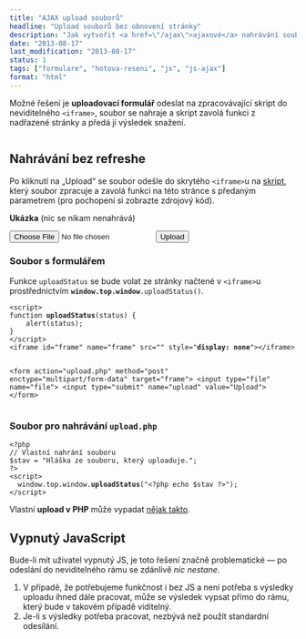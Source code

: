 ```yaml
---
title: "AJAX upload souborů"
headline: "Upload souborů bez obnovení stránky"
description: "Jak vytvořit <a href=\"/ajax\">ajaxové</a> nahrávání souborů na server bez obnovení stránky."
date: "2013-08-17"
last_modification: "2013-08-17"
status: 1
tags: ["formulare", "hotova-reseni", "js", "js-ajax"]
format: "html"
---
```


<p>Možné řešení je <b>uploadovací formulář</b> odeslat na zpracovávající skript do neviditelného <code>&lt;iframe&gt;</code>, soubor se nahraje a skript zavolá funkci z nadřazené stránky a předá jí výsledek snažení.</p>

<p><img src="/files/upload-bez-refreshe/schema.png" alt="" class="border"></p>

<h2>Nahrávání bez refreshe</h2>

<script>
function uploadStatus(status) {
	document.getElementById("status").innerHTML = '<span style="background: #A6F874; color: #000; padding: .5em">' + status + '</span>';
}
</script>

<p>Po kliknutí na „Upload“ se soubor odešle do skrytého <code>&lt;iframe></code>u na <a href="/files/upload-bez-refreshe/upload.html">skript</a>, který soubor zpracuje a zavolá funkci na této stránce s předaným parametrem (pro pochopení si zobrazte zdrojový kód).

<div class="live">
<iframe id="frame" name="frame" src="" style="display: none"></iframe>
  <p><b>Ukázka</b> (nic se nikam nenahrává)</p>
<form action="/files/upload-bez-refreshe/upload.html" method="post" enctype="multipart/form-data" target="frame" if="form"> 
  <input type="file" name="file"> 
  <input type="submit" name="upload" value="Upload"> 
</form> 

<p id="status"></p>
  </div>

<h3>Soubor s formulářem</h3>
<p>Funkce <code>uploadStatus</code> se bude volat ze stránky načtené v <code>&lt;iframe&gt;</code>u prostřednictvím <code><b>window.top.window</b>.uploadStatus()</code>.</p>
<pre><code>&lt;script>
function <b>uploadStatus</b>(status) {
	alert(status);
}
&lt;/script>
&lt;iframe id="frame" name="frame" src="" style="<b>display: none</b>">&lt;/iframe>

&lt;form action="upload.php" method="post" enctype="multipart/form-data" target="frame"> 
  &lt;input type="file" name="file"> 
  &lt;input type="submit" name="upload" value="Upload"> 
&lt;/form> 
</code></pre>

<h3>Soubor pro nahrávání <code>upload.php</code></h3>
<pre><code>&lt;?php
// Vlastní nahrání souboru
$stav = "Hláška ze souboru, který uploaduje.";
?>
&lt;script> 
  window.top.window.<b>uploadStatus</b>("&lt;?php echo $stav ?>");
&lt;/script>
</code></pre>

<p>Vlastní <b>upload v PHP</b> může vypadat <a href="http://php.net/manual/en/features.file-upload.post-method.php#example-354">nějak takto</a>.</p>

<h2 id="vypnuty-js">Vypnutý JavaScript</h2>
<p>Bude-li mít uživatel vypnutý JS, je toto řešení značně problematické — po odeslání do neviditelného rámu se zdánlivě <i>nic nestane</i>. </p>

<ol>
  <li>V případě, že potřebujeme funkčnost i bez JS a není potřeba s výsledky uploadu ihned dále pracovat, může se výsledek vypsat přímo do rámu, který bude v takovém případě viditelný.</li>
  <li>Je-li s výsledky potřeba pracovat, nezbývá než použít standardní odesílání.</li>
</ol>